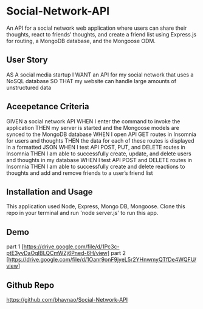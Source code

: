 # Social-Network-API

An API for a social network web application where users can share their thoughts, react to friends’ thoughts, and create a friend list using  Express.js for routing, a MongoDB database, and the Mongoose ODM.

## User Story

AS A social media startup
I WANT an API for my social network that uses a NoSQL database
SO THAT my website can handle large amounts of unstructured data

## Aceepetance Criteria

GIVEN a social network API
WHEN I enter the command to invoke the application
THEN my server is started and the Mongoose models are synced to the MongoDB database
WHEN I open API GET routes in Insomnia for users and thoughts
THEN the data for each of these routes is displayed in a formatted JSON
WHEN I test API POST, PUT, and DELETE routes in Insomnia
THEN I am able to successfully create, update, and delete users and thoughts in my database
WHEN I test API POST and DELETE routes in Insomnia
THEN I am able to successfully create and delete reactions to thoughts and add and remove friends to a user’s friend list

## Installation and Usage

This application used Node, Express, Mongo DB, Mongoose. Clone this repo in your terminal and run 'node server.js' to run this app.

## Demo
part 1 [https://drive.google.com/file/d/1Pc3c-ptE3yvDaOqIBLQCmWZj6Pned-6H/view]
part 2 [https://drive.google.com/file/d/1Oanr9onF9jyeL5r2YHnwmyQTfDe4WQFU/view]

## Github Repo
https://github.com/bhavnao/Social-Network-API